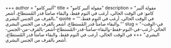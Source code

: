 +++
author = "ألبير كامو"
title = "مقولة ألبير كامو"
description = "مقولة ألبير كامو: في الوقت الحالي، أرغب في النوم فقط، والبقاء صامتاً قدر المُستطاع، أشعر بالقرف من الجنس البشري."
quote = '''في الوقت الحالي، أرغب في النوم فقط، والبقاء صامتاً قدر المُستطاع، أشعر بالقرف من الجنس البشري.''' 
slug = "في-الوقت-الحالي-أرغب-في-النوم-فقط-والبقاء-صامتاً-قدر-المُستطاع-أشعر-بالقرف-من-الجنس-البشري"
+++
في الوقت الحالي، أرغب في النوم فقط، والبقاء صامتاً قدر المُستطاع، أشعر بالقرف من الجنس البشري.
